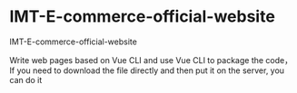 # IMT-E-commerce-official-website
IMT-E-commerce-official-website

Write web pages based on Vue CLI and use Vue CLI to package the code，If you need to download the file directly and then put it on the server, you can do it
